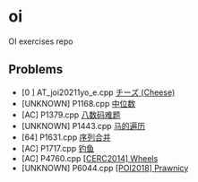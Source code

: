 # oi
OI exercises repo
## Problems
- [0 ] AT_joi20211yo_e.cpp   [チーズ (Cheese) ](https://www.luogu.com.cn/problem/AT_joi2011yo_e) 
- [UNKNOWN] P1168.cpp [中位数](https://www.luogu.com.cn/problem/P1168)
- [AC] P1379.cpp [八数码难题](https://www.luogu.com.cn/problem/P1379)
- [UNKNOWN] P1443.cpp [马的遍历](https://www.luogu.com.cn/problem/P1443)
- [64] P1631.cpp [序列合并](https://www.luogu.com.cn/problem/P1631)
- [AC] P1717.cpp [钓鱼](https://www.luogu.com.cn/problem/P1717)
- [AC] P4760.cpp [[CERC2014] Wheels](https://www.luogu.com.cn/problem/P4760)
- [UNKNOWN] P6044.cpp [[POI2018] Prawnicy](https://www.luogu.com.cn/problem/P6044)
